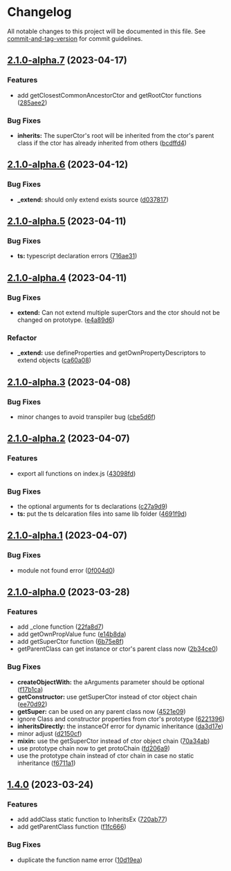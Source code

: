 # Changelog

All notable changes to this project will be documented in this file. See [commit-and-tag-version](https://github.com/absolute-version/commit-and-tag-version) for commit guidelines.

## [2.1.0-alpha.7](https://github.com/snowyu/inherits-ex.js/compare/v2.1.0-alpha.6...v2.1.0-alpha.7) (2023-04-17)


### Features

* add getClosestCommonAncestorCtor and getRootCtor functions ([285aee2](https://github.com/snowyu/inherits-ex.js/commit/285aee271b6dbb1550176dfbdbcd266ba4891ba3))


### Bug Fixes

* **inherits:** The superCtor's root will be inherited from the ctor's parent class if the ctor has already inherited from others ([bcdffd4](https://github.com/snowyu/inherits-ex.js/commit/bcdffd41d96f19813d35552b63b8d740df22d967))

## [2.1.0-alpha.6](https://github.com/snowyu/inherits-ex.js/compare/v2.1.0-alpha.5...v2.1.0-alpha.6) (2023-04-12)


### Bug Fixes

* **_extend:** should only extend exists source ([d037817](https://github.com/snowyu/inherits-ex.js/commit/d03781756cd1d6877d6090ef56e81aa4da3d1ab2))

## [2.1.0-alpha.5](https://github.com/snowyu/inherits-ex.js/compare/v2.1.0-alpha.4...v2.1.0-alpha.5) (2023-04-11)


### Bug Fixes

* **ts:** typescript declaration errors ([716ae31](https://github.com/snowyu/inherits-ex.js/commit/716ae3114bcdbeea9375ca145fcba1fd3b9047b7))

## [2.1.0-alpha.4](https://github.com/snowyu/inherits-ex.js/compare/v2.1.0-alpha.3...v2.1.0-alpha.4) (2023-04-11)


### Bug Fixes

* **extend:** Can not extend multiple superCtors and the ctor should not be changed on prototype. ([e4a89d6](https://github.com/snowyu/inherits-ex.js/commit/e4a89d649f6c0ff41c6ae65964dcaa07cdc40fac))


### Refactor

* **_extend:** use defineProperties and getOwnPropertyDescriptors to extend objects ([ca60a08](https://github.com/snowyu/inherits-ex.js/commit/ca60a08fc02d24ce1944149c1b951fd84338f064))

## [2.1.0-alpha.3](https://github.com/snowyu/inherits-ex.js/compare/v2.1.0-alpha.2...v2.1.0-alpha.3) (2023-04-08)


### Bug Fixes

* minor changes to avoid transpiler bug ([cbe5d6f](https://github.com/snowyu/inherits-ex.js/commit/cbe5d6fa67369f11851d5924ada55ba49ec04c4f))

## [2.1.0-alpha.2](https://github.com/snowyu/inherits-ex.js/compare/v2.1.0-alpha.1...v2.1.0-alpha.2) (2023-04-07)


### Features

* export all functions on index.js ([43098fd](https://github.com/snowyu/inherits-ex.js/commit/43098fd5102b5e02d369135d379ef179248315b7))


### Bug Fixes

* the optional arguments for ts declarations ([c27a9d9](https://github.com/snowyu/inherits-ex.js/commit/c27a9d9c819c099e69f7d6e4bfb52b628e94d785))
* **ts:** put the ts delcaration files into same lib folder ([4691f9d](https://github.com/snowyu/inherits-ex.js/commit/4691f9dee009488c958305a2d023c75ff1567a12))

## [2.1.0-alpha.1](https://github.com/snowyu/inherits-ex.js/compare/v2.1.0-alpha.0...v2.1.0-alpha.1) (2023-04-07)


### Bug Fixes

* module not found error ([0f004d0](https://github.com/snowyu/inherits-ex.js/commit/0f004d08a44d2d3a976d102326d24a031deb68a0))

## [2.1.0-alpha.0](https://github.com/snowyu/inherits-ex.js/compare/v1.4.0...v2.1.0-alpha.0) (2023-03-28)


### Features

* add _clone function ([22fa8d7](https://github.com/snowyu/inherits-ex.js/commit/22fa8d7326dbca5de0f1f23e8d490fd26feba197))
* add getOwnPropValue func ([e14b8da](https://github.com/snowyu/inherits-ex.js/commit/e14b8da62a21ab29816d9a417b63756f4282c353))
* add getSuperCtor function ([6b75e8f](https://github.com/snowyu/inherits-ex.js/commit/6b75e8fb6087bbe57aca6cc5a3a7eaea58893797))
* getParentClass can get instance or ctor's parent class now ([2b34ce0](https://github.com/snowyu/inherits-ex.js/commit/2b34ce0936caaca88f5b5e141f3eccacffe7abab))


### Bug Fixes

* **createObjectWith:** the aArguments parameter should be optional ([f17b1ca](https://github.com/snowyu/inherits-ex.js/commit/f17b1ca1e833d4778510e939b280c5e2526ea4fe))
* **getConstructor:** use getSuperCtor instead of ctor object chain ([ee70d92](https://github.com/snowyu/inherits-ex.js/commit/ee70d92563c5c6b21077a03f15ed541e2181e67e))
* **getSuper:** can be used on any parent class now ([4521e09](https://github.com/snowyu/inherits-ex.js/commit/4521e09a9026516b52724ee13927938b5a1ff095))
* ignore Class and constructor properties from ctor's prototype ([6221396](https://github.com/snowyu/inherits-ex.js/commit/62213965347f4f51a18f1470cd5d73ad308d222a))
* **inheritsDirectly:** the instanceOf error for dynamic inheritance ([da3d17e](https://github.com/snowyu/inherits-ex.js/commit/da3d17eb30801eb2119a74b1a2959250e0d17f80))
* minor adjust ([d2150cf](https://github.com/snowyu/inherits-ex.js/commit/d2150cf83eb28a8229ffd762a62de13c903b0c52))
* **mixin:** use the getSuperCtor instead of ctor object chain ([70a34ab](https://github.com/snowyu/inherits-ex.js/commit/70a34ab024a6d215f66295ccd570cf03964a7916))
* use prototype chain now to get protoChain ([fd206a9](https://github.com/snowyu/inherits-ex.js/commit/fd206a9c18b794dae2410a1f95ae7986403c51ec))
* use the prototype chain instead of ctor chain in case no static inheritance ([f6711a1](https://github.com/snowyu/inherits-ex.js/commit/f6711a10eebb1d5b6a75344f89cba56319a3e6ca))

## [1.4.0](https://github.com/snowyu/inherits-ex.js/compare/v1.3.6...v1.4.0) (2023-03-24)


### Features

* add addClass static function to InheritsEx ([720ab77](https://github.com/snowyu/inherits-ex.js/commit/720ab776f86a710f7815d405077c89dad210831b))
* add getParentClass function ([f1fc666](https://github.com/snowyu/inherits-ex.js/commit/f1fc666ba43d0e03ba879b2b1ab9ec156a58b446))


### Bug Fixes

* duplicate the function name error ([10d19ea](https://github.com/snowyu/inherits-ex.js/commit/10d19ea2ca016a3c498078cf4dbe935b610b5a19))
